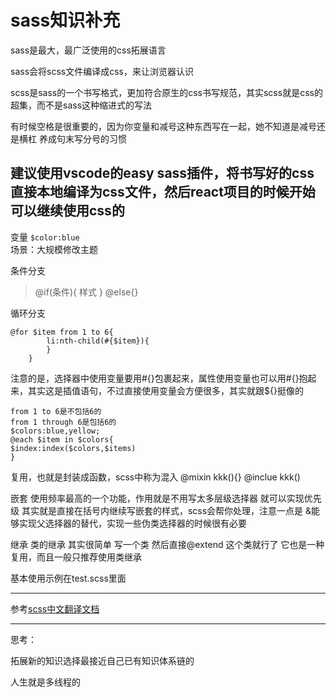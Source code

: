 # sass知识补充
sass是最大，最广泛使用的css拓展语言

sass会将scss文件编译成css，来让浏览器认识

scss是sass的一个书写格式，更加符合原生的css书写规范，其实scss就是css的超集，而不是sass这种缩进式的写法

有时候空格是很重要的，因为你变量和减号这种东西写在一起，她不知道是减号还是横杠
养成句末写分号的习惯

建议使用vscode的easy sass插件，将书写好的css直接本地编译为css文件，然后react项目的时候开始可以继续使用css的
-------------

变量   `$color:blue`  
场景：大规模修改主题

条件分支 
> @if(条件){ 样式 } @else{}

循环分支 
```
@for $item from 1 to 6{
        li:nth-child(#{$item}){
        }
    }
```
注意的是，选择器中使用变量要用#{}包裹起来，属性使用变量也可以用#{}抱起来，其实这是插值语句，不过直接使用变量会方便很多，其实就跟${}挺像的
```
from 1 to 6是不包括6的
from 1 through 6是包括6的 
$colors:blue,yellow;
@each $item in $colors{
$index:index($colors,$items)
}
```

复用，也就是封装成函数，scss中称为混入
@mixin kkk(){}
@inclue kkk()

嵌套  使用频率最高的一个功能，作用就是不用写太多层级选择器 就可以实现优先级 
其实就是直接在括号内继续写嵌套的样式，scss会帮你处理，注意一点是 &能够实现父选择器的替代，实现一些伪类选择器的时候很有必要

继承  类的继承  其实很简单  写一个类   然后直接@extend 这个类就行了 它也是一种复用，而且一般只推荐使用类继承

基本使用示例在test.scss里面

---

参考[scss中文翻译文档](https://www.sass.hk/docs/)

---
思考：

拓展新的知识选择最接近自己已有知识体系链的

人生就是多线程的